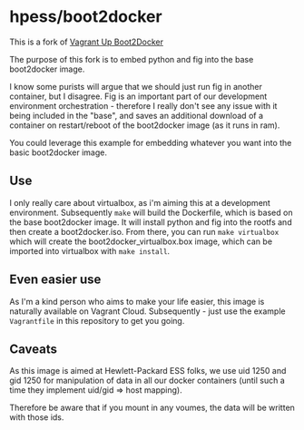# hpess/boot2docker
This is a fork of [Vagrant Up Boot2Docker](https://github.com/mitchellh/boot2docker-vagrant-box)

The purpose of this fork is to embed python and fig into the base boot2docker image.

I know some purists will argue that we should just run fig in another container, but I disagree.  Fig is an important part of our development environment orchestration - therefore I really don't see any issue with it being included in the "base", and saves an additional download of a container on restart/reboot of the boot2docker image (as it runs in ram).

You could leverage this example for embedding whatever you want into the basic boot2docker image.

## Use
I only really care about virtualbox, as i'm aiming this at a development environment.  Subsequently `make` will build the Dockerfile, which is based on the base boot2docker image.  It will install python and fig into the rootfs and then create a boot2docker.iso.  From there, you can run `make virtualbox` which will create the boot2docker_virtualbox.box image, which can be imported into virtualbox with `make install`.

## Even easier use
As I'm a kind person who aims to make your life easier, this image is naturally available on Vagrant Cloud.  Subsequently - just use the example `Vagrantfile` in this repository to get you going.

## Caveats
As this image is aimed at Hewlett-Packard ESS folks, we use uid 1250 and gid 1250 for manipulation of data in all our docker containers (until such a time they implement uid/gid => host mapping).

Therefore be aware that if you mount in any voumes, the data will be written with those ids.
